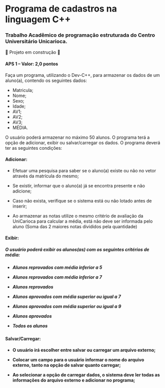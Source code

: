 # Programa de cadastros na linguagem C++
<h3>Trabalho Acadêmico de programação estruturada do Centro Universitário Unicarioca.</h3>

:construction: Projeto em construção :construction:

<h4> APS 1 – Valor: 2,0 pontos </h4>

Faça um programa, utilizando o Dev-C++, para armazenar os dados de um aluno(a), contendo os seguintes dados:

* Matricula;
* Nome;
* Sexo;
* Idade;
* AV1;
* AV2;
* AV3;
* MÉDIA.

O usuário poderá armazenar no máximo 50 alunos. O programa terá a opção de adicionar, exibir ou salvar/carregar os dados. O programa deverá ter as seguintes condições:

<h4> Adicionar: </h4>

* Efetuar uma pesquisa para saber se o aluno(a) existe ou não no vetor através da matrícula do mesmo; </p>
* Se existir, informar que o aluno(a) já se encontra presente e não adicione; </p>
* Caso não exista, verifique se o sistema está ou não lotado antes de inserir; </p>
* Ao armazenar as notas utilize o mesmo critério de avaliação da UniCarioca para calcular a média, está não deve ser informada pelo aluno (Soma das 2 maiores notas divididos pela quantidade) </p>

<h4> Exibir: </h4>

<h5> O usuário poderá exibir os alunos(as) com os seguintes critérios de média: <h5>

* Alunos reprovados com média inferior a 5 </p> 

* Alunos reprovados com média inferior a 7 </p>

* Alunos reprovados </p>

* Alunos aprovados com média superior ou igual a 7 </p>

* Alunos aprovados com média superior ou igual a 9 </p>

* Alunos aprovados </p>

* Todos os alunos </p>

<h4> Salvar/Carregar: <h4>

* O usuário irá escolher entre salvar ou carregar um arquivo externo; </p>

* Colocar um campo para o usuário informar o nome do arquivo externo, tanto na opção de salvar quanto carregar; </p>

* Ao selecionar a opção de carregar dados, o sistema deve ler todas as informações do arquivo externo e adicionar no programa; </p>
